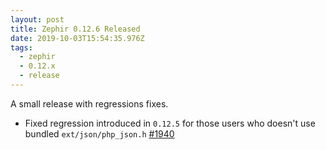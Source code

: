 ```yaml
---
layout: post
title: Zephir 0.12.6 Released
date: 2019-10-03T15:54:35.976Z
tags:
  - zephir
  - 0.12.x
  - release
---
```

A small release with regressions fixes.

- Fixed regression introduced in `0.12.5` for those users who doesn't use
  bundled `ext/json/php_json.h` [#1940](https://github.com/phalcon/zephir/issues/1940)
